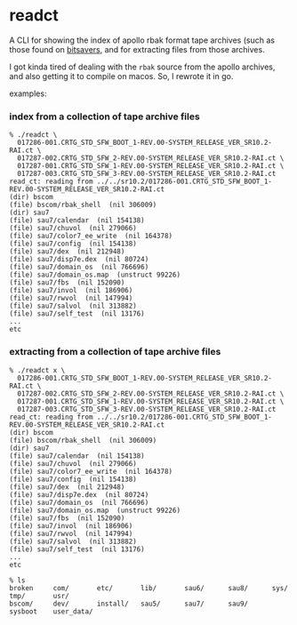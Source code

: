 # readct

A CLI for showing the index of apollo rbak format tape archives (such as those found on [bitsavers](http://bitsavers.org/bits/Apollo/SR10.4/), and for extracting files from those archives.

I got kinda tired of dealing with the `rbak` source from the apollo archives, and also getting it to compile on macos.  So, I rewrote it in go.

examples:

### index from a collection of tape archive files

```
% ./readct \
  017286-001.CRTG_STD_SFW_BOOT_1-REV.00-SYSTEM_RELEASE_VER_SR10.2-RAI.ct \
  017287-002.CRTG_STD_SFW_2-REV.00-SYSTEM_RELEASE_VER_SR10.2-RAI.ct \
  017287-001.CRTG_STD_SFW_1-REV.00-SYSTEM_RELEASE_VER_SR10.2-RAI.ct \
  017287-003.CRTG_STD_SFW_3-REV.00-SYSTEM_RELEASE_VER_SR10.2-RAI.ct
read_ct: reading from ../../sr10.2/017286-001.CRTG_STD_SFW_BOOT_1-REV.00-SYSTEM_RELEASE_VER_SR10.2-RAI.ct
(dir) bscom
(file) bscom/rbak_shell  (nil 306009)
(dir) sau7
(file) sau7/calendar  (nil 154138)
(file) sau7/chuvol  (nil 279066)
(file) sau7/color7_ee_write  (nil 164378)
(file) sau7/config  (nil 154138)
(file) sau7/dex  (nil 212948)
(file) sau7/disp7e.dex  (nil 80724)
(file) sau7/domain_os  (nil 766696)
(file) sau7/domain_os.map  (unstruct 99226)
(file) sau7/fbs  (nil 152090)
(file) sau7/invol  (nil 186906)
(file) sau7/rwvol  (nil 147994)
(file) sau7/salvol  (nil 313882)
(file) sau7/self_test  (nil 13176) 
...
etc
```

### extracting from a collection of tape archive files

```
% ./readct x \
  017286-001.CRTG_STD_SFW_BOOT_1-REV.00-SYSTEM_RELEASE_VER_SR10.2-RAI.ct \
  017287-002.CRTG_STD_SFW_2-REV.00-SYSTEM_RELEASE_VER_SR10.2-RAI.ct \
  017287-001.CRTG_STD_SFW_1-REV.00-SYSTEM_RELEASE_VER_SR10.2-RAI.ct \
  017287-003.CRTG_STD_SFW_3-REV.00-SYSTEM_RELEASE_VER_SR10.2-RAI.ct
read_ct: reading from ../../sr10.2/017286-001.CRTG_STD_SFW_BOOT_1-REV.00-SYSTEM_RELEASE_VER_SR10.2-RAI.ct
(dir) bscom
(file) bscom/rbak_shell  (nil 306009)
(dir) sau7
(file) sau7/calendar  (nil 154138)
(file) sau7/chuvol  (nil 279066)
(file) sau7/color7_ee_write  (nil 164378)
(file) sau7/config  (nil 154138)
(file) sau7/dex  (nil 212948)
(file) sau7/disp7e.dex  (nil 80724)
(file) sau7/domain_os  (nil 766696)
(file) sau7/domain_os.map  (unstruct 99226)
(file) sau7/fbs  (nil 152090)
(file) sau7/invol  (nil 186906)
(file) sau7/rwvol  (nil 147994)
(file) sau7/salvol  (nil 313882)
(file) sau7/self_test  (nil 13176) 
...
etc

% ls
broken     com/       etc/       lib/       sau6/      sau8/      sys/       tmp/       usr/
bscom/     dev/       install/   sau5/      sau7/      sau9/      sysboot    user_data/
```

